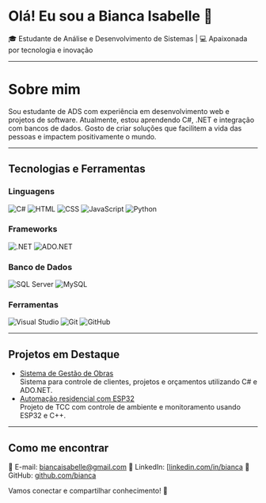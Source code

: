 # Olá! Eu sou a Bianca Isabelle 👋

🎓 Estudante de Análise e Desenvolvimento de Sistemas | 💻 Apaixonada por tecnologia e inovação

---

# Sobre mim
Sou estudante de ADS com experiência em desenvolvimento web e projetos de software. Atualmente, estou aprendendo C#, .NET e integração com bancos de dados. Gosto de criar soluções que facilitem a vida das pessoas e impactem positivamente o mundo.

---

## Tecnologias e Ferramentas

### Linguagens
![C#](https://img.shields.io/badge/C%23-239120?style=flat&logo=c-sharp&logoColor=white)
![HTML](https://img.shields.io/badge/HTML-E34F26?style=flat&logo=html5&logoColor=white)
![CSS](https://img.shields.io/badge/CSS-1572B6?style=flat&logo=css3&logoColor=white)
![JavaScript](https://img.shields.io/badge/JavaScript-F7DF1E?style=flat&logo=javascript&logoColor=black)
![Python](https://img.shields.io/badge/Python-3776AB?style=flat&logo=python&logoColor=white)

### Frameworks
![.NET](https://img.shields.io/badge/.NET-512BD4?style=flat&logo=dotnet&logoColor=white)
![ADO.NET](https://img.shields.io/badge/ADO.NET-512BD4?style=flat)

### Banco de Dados
![SQL Server](https://img.shields.io/badge/SQL%20Server-CC2927?style=flat&logo=microsoftsqlserver&logoColor=white)
![MySQL](https://img.shields.io/badge/MySQL-4479A1?style=flat&logo=mysql&logoColor=white)

### Ferramentas
![Visual Studio](https://img.shields.io/badge/Visual%20Studio-5C2D91?style=flat&logo=visualstudio&logoColor=white)
![Git](https://img.shields.io/badge/Git-F05032?style=flat&logo=git&logoColor=white)
![GitHub](https://img.shields.io/badge/GitHub-181717?style=flat&logo=github&logoColor=white)

---

## Projetos em Destaque
- [Sistema de Gestão de Obras](https://github.com/seuusuario/sistema-gestao-obras)  
  Sistema para controle de clientes, projetos e orçamentos utilizando C# e ADO.NET.
- [Automação residencial com ESP32](https://github.com/seuusuario/automacao-esp32)  
  Projeto de TCC com controle de ambiente e monitoramento usando ESP32 e C++.

---

## Como me encontrar
📧 E-mail: biancaisabelle@gmail.com 
🔗 LinkedIn: [[linkedin.com/in/bianca](https://www.linkedin.com/in/bianca](https://www.linkedin.com/in/bianca-nunes-b0513734b?utm_source=share&utm_campaign=share_via&utm_content=profile&utm_medium=android_app))  
🔗 GitHub: [github.com/bianca](https://github.com/bianunees/)

Vamos conectar e compartilhar conhecimento! 🚀
